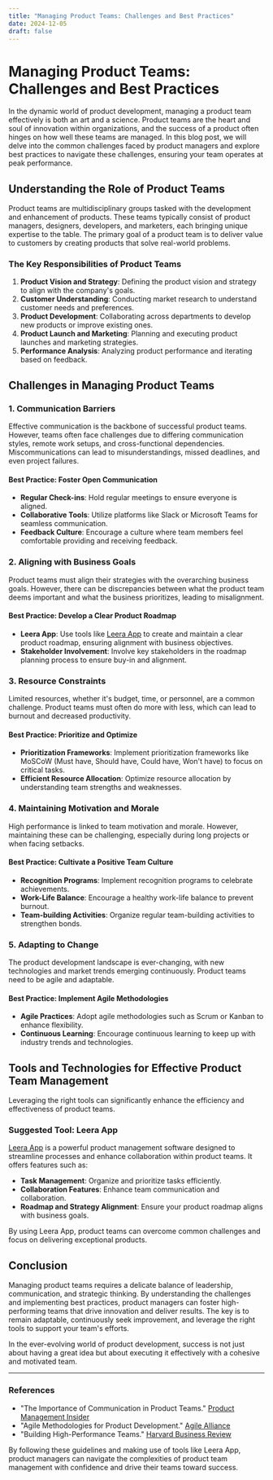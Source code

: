 ```yaml
---
title: "Managing Product Teams: Challenges and Best Practices"
date: 2024-12-05
draft: false
---
```

# Managing Product Teams: Challenges and Best Practices

In the dynamic world of product development, managing a product team effectively is both an art and a science. Product teams are the heart and soul of innovation within organizations, and the success of a product often hinges on how well these teams are managed. In this blog post, we will delve into the common challenges faced by product managers and explore best practices to navigate these challenges, ensuring your team operates at peak performance.

## Understanding the Role of Product Teams

Product teams are multidisciplinary groups tasked with the development and enhancement of products. These teams typically consist of product managers, designers, developers, and marketers, each bringing unique expertise to the table. The primary goal of a product team is to deliver value to customers by creating products that solve real-world problems.

### The Key Responsibilities of Product Teams

1. **Product Vision and Strategy**: Defining the product vision and strategy to align with the company's goals.
2. **Customer Understanding**: Conducting market research to understand customer needs and preferences.
3. **Product Development**: Collaborating across departments to develop new products or improve existing ones.
4. **Product Launch and Marketing**: Planning and executing product launches and marketing strategies.
5. **Performance Analysis**: Analyzing product performance and iterating based on feedback.

## Challenges in Managing Product Teams

### 1. **Communication Barriers**

Effective communication is the backbone of successful product teams. However, teams often face challenges due to differing communication styles, remote work setups, and cross-functional dependencies. Miscommunications can lead to misunderstandings, missed deadlines, and even project failures.

#### Best Practice: Foster Open Communication

- **Regular Check-ins**: Hold regular meetings to ensure everyone is aligned.
- **Collaborative Tools**: Utilize platforms like Slack or Microsoft Teams for seamless communication.
- **Feedback Culture**: Encourage a culture where team members feel comfortable providing and receiving feedback.

### 2. **Aligning with Business Goals**

Product teams must align their strategies with the overarching business goals. However, there can be discrepancies between what the product team deems important and what the business prioritizes, leading to misalignment.

#### Best Practice: Develop a Clear Product Roadmap

- **Leera App**: Use tools like [Leera App](https://leera.app) to create and maintain a clear product roadmap, ensuring alignment with business objectives.
- **Stakeholder Involvement**: Involve key stakeholders in the roadmap planning process to ensure buy-in and alignment.

### 3. **Resource Constraints**

Limited resources, whether it's budget, time, or personnel, are a common challenge. Product teams must often do more with less, which can lead to burnout and decreased productivity.

#### Best Practice: Prioritize and Optimize

- **Prioritization Frameworks**: Implement prioritization frameworks like MoSCoW (Must have, Should have, Could have, Won't have) to focus on critical tasks.
- **Efficient Resource Allocation**: Optimize resource allocation by understanding team strengths and weaknesses.

### 4. **Maintaining Motivation and Morale**

High performance is linked to team motivation and morale. However, maintaining these can be challenging, especially during long projects or when facing setbacks.

#### Best Practice: Cultivate a Positive Team Culture

- **Recognition Programs**: Implement recognition programs to celebrate achievements.
- **Work-Life Balance**: Encourage a healthy work-life balance to prevent burnout.
- **Team-building Activities**: Organize regular team-building activities to strengthen bonds.

### 5. **Adapting to Change**

The product development landscape is ever-changing, with new technologies and market trends emerging continuously. Product teams need to be agile and adaptable.

#### Best Practice: Implement Agile Methodologies

- **Agile Practices**: Adopt agile methodologies such as Scrum or Kanban to enhance flexibility.
- **Continuous Learning**: Encourage continuous learning to keep up with industry trends and technologies.

## Tools and Technologies for Effective Product Team Management

Leveraging the right tools can significantly enhance the efficiency and effectiveness of product teams.

### Suggested Tool: Leera App

[Leera App](https://leera.app) is a powerful product management software designed to streamline processes and enhance collaboration within product teams. It offers features such as:

- **Task Management**: Organize and prioritize tasks efficiently.
- **Collaboration Features**: Enhance team communication and collaboration.
- **Roadmap and Strategy Alignment**: Ensure your product roadmap aligns with business goals.

By using Leera App, product teams can overcome common challenges and focus on delivering exceptional products.

## Conclusion

Managing product teams requires a delicate balance of leadership, communication, and strategic thinking. By understanding the challenges and implementing best practices, product managers can foster high-performing teams that drive innovation and deliver results. The key is to remain adaptable, continuously seek improvement, and leverage the right tools to support your team's efforts.

In the ever-evolving world of product development, success is not just about having a great idea but about executing it effectively with a cohesive and motivated team.

---

### References

- "The Importance of Communication in Product Teams." [Product Management Insider](https://productmanagementinsider.com/)
- "Agile Methodologies for Product Development." [Agile Alliance](https://www.agilealliance.org/)
- "Building High-Performance Teams." [Harvard Business Review](https://hbr.org/)

By following these guidelines and making use of tools like Leera App, product managers can navigate the complexities of product team management with confidence and drive their teams toward success.